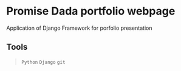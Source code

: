 **Promise Dada** portfolio webpage
=====
Application of Django Framework for porfolio presentation

Tools
----
> `Python`
> `Django`
> `git`
